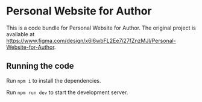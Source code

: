 
  # Personal Website for Author

  This is a code bundle for Personal Website for Author. The original project is available at https://www.figma.com/design/x6l6wbFL2Ee7i27fZnzMJl/Personal-Website-for-Author.

  ## Running the code

  Run `npm i` to install the dependencies.

  Run `npm run dev` to start the development server.
  